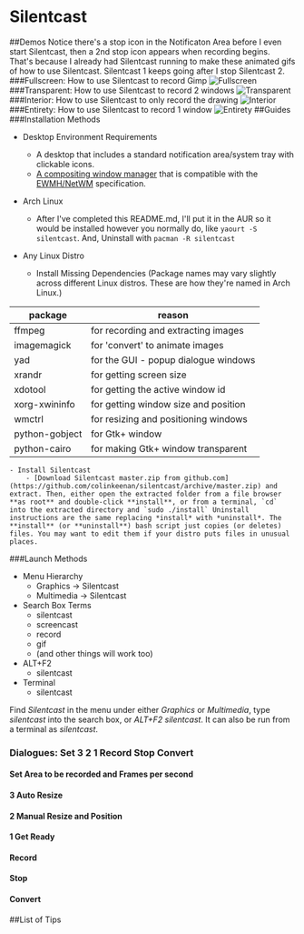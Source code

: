 Silentcast
==========

<!--
BETTER TO VIEW THIS IN A MARKDOWN VIEWER
When viewed in a markdown viewer, you'll get pictures and even animations made with silentcast. If you don't have a markdown viewer, I personally use a Google Chrome Extension:

https://chrome.google.com/webstore/detail/markdown-preview/jmchmkecamhbiokiopfpnfgbidieafmd

After installing the Markdown Preview extenstion, you can't use it until you go into 

chrome://extensions/

to checkmark the box under 

Markdown Preview
 for *Allow access to file URLs*

Then, just open this file with Chrome. You'll probably want to make Google Chrome the default for .md files. You can also just drag and drop this file to an empty tab in Chrome.
-->

##Demos
Notice there's a stop icon in the Notificaton Area before I even start Silentcast, then a 2nd stop icon appears when recording begins. That's because I already had Silentcast running to make these animated gifs of how to use Silentcast. Silentcast 1 keeps going after I stop Silentcast 2.
###Fullscreen: How to use Silentcast to record Gimp
![Fullscreen](http://i.imgur.com/I1mXz9N.gif)
###Transparent: How to use Silentcast to record 2 windows
![Transparent](http://i.imgur.com/ak6NQZB.gif)
###Interior: How to use Silentcast to only record the drawing
![Interior](http://i.imgur.com/VAmUl8d.gif)
###Entirety: How to use Silentcast to record 1 window
![Entirety](http://i.imgur.com/XlWzLRW.gif)
##Guides
###Installation Methods

- Desktop Environment Requirements
    - A desktop that includes a standard notification area/system tray with clickable icons.
    - [A compositing window manager](http://en.wikipedia.org/wiki/Compositing_window_manager#List_of_compositing_window_managers) that is compatible with the [EWMH/NetWM](http://en.wikipedia.org/wiki/Extended_Window_Manager_Hints) specification.

- Arch Linux
    - After I've completed this README.md, I'll put it in the AUR so it would be installed however you normally do, like `yaourt -S silentcast`. And, Uninstall with `pacman -R silentcast`

- Any Linux Distro
    - Install Missing Dependencies (Package names may vary slightly across different Linux distros. These are how they're named in Arch Linux.)
<table>
  <thead>
    <tr>
      <th>package
      <th>reason
    </tr>
  </thead>
  <tr>
    <td>ffmpeg
    <td>for recording and extracting images
  </tr>
  <tr>
    <td>imagemagick
    <td>for 'convert' to animate images
  </tr>
  <tr>
    <td>yad
    <td>for the GUI - popup dialogue windows
  </tr>
  <tr>
    <td>xrandr
    <td>for getting screen size
  </tr>
  <tr>
    <td>xdotool
    <td>for getting the active window id
  </tr>
  <tr>
    <td>xorg-xwininfo
    <td>for getting window size and position
  </tr>
  <tr>
    <td>wmctrl
    <td>for resizing and positioning windows
  </tr>
  <tr>
    <td>python-gobject
    <td>for Gtk+ window
  </tr>
  <tr>
    <td>python-cairo
    <td>for making Gtk+ window transparent
  </tr>
</table>

    - Install Silentcast
        - [Download Silentcast master.zip from github.com](https://github.com/colinkeenan/silentcast/archive/master.zip) and extract. Then, either open the extracted folder from a file browser **as root** and double-click **install**, or from a terminal, `cd` into the extracted directory and `sudo ./install` Uninstall instructions are the same replacing *install* with *uninstall*. The **install** (or **uninstall**) bash script just copies (or deletes) files. You may want to edit them if your distro puts files in unusual places.

###Launch Methods

- Menu Hierarchy
    - Graphics -> Silentcast
    - Multimedia -> Silentcast
- Search Box Terms
    - silentcast
    - screencast
    - record
    - gif
    - (and other things will work too)
- ALT+F2
    - silentcast
- Terminal
    - silentcast

Find *Silentcast* in the menu under either *Graphics* or *Multimedia*, type *silentcast* into the search box, or *ALT+F2 silentcast*. It can also be run from a terminal as *silentcast*.
### Dialogues: Set 3 2 1 Record Stop Convert
#### Set Area to be recorded and Frames per second
#### 3 Auto Resize
#### 2 Manual Resize and Position
#### 1 Get Ready
#### Record
#### Stop
#### Convert
##List of Tips
